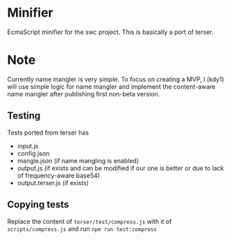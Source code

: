 # Minifier

EcmaScript minifier for the swc project. This is basically a port of terser.

# Note

Currently name mangler is very simple. To focus on creating a MVP, I (kdy1) will use simple logic for name mangler and implement the content-aware name mangler after publishing first non-beta version.

## Testing

Tests ported from terser has

-   input.js
-   config.json
-   mangle.json (if name mangling is enabled)
-   output.js (if exists and can be modified if our one is better or due to lack of frequency-aware base54)
-   output.terser.js (if exists)

## Copying tests

Replace the content of `terser/test/compress.js` with it of `scripts/compress.js` and run `npm run test:compress`
